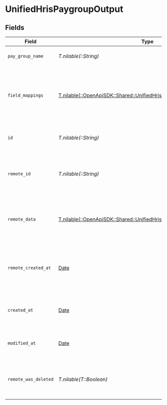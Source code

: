 # UnifiedHrisPaygroupOutput


## Fields

| Field                                                                                                                                    | Type                                                                                                                                     | Required                                                                                                                                 | Description                                                                                                                              | Example                                                                                                                                  |
| ---------------------------------------------------------------------------------------------------------------------------------------- | ---------------------------------------------------------------------------------------------------------------------------------------- | ---------------------------------------------------------------------------------------------------------------------------------------- | ---------------------------------------------------------------------------------------------------------------------------------------- | ---------------------------------------------------------------------------------------------------------------------------------------- |
| `pay_group_name`                                                                                                                         | *T.nilable(::String)*                                                                                                                    | :heavy_minus_sign:                                                                                                                       | The name of the pay group                                                                                                                | Monthly Salaried                                                                                                                         |
| `field_mappings`                                                                                                                         | [T.nilable(::OpenApiSDK::Shared::UnifiedHrisPaygroupOutputFieldMappings)](../../models/shared/unifiedhrispaygroupoutputfieldmappings.md) | :heavy_minus_sign:                                                                                                                       | The custom field mappings of the object between the remote 3rd party & Panora                                                            | {<br/>"custom_field_1": "value1",<br/>"custom_field_2": "value2"<br/>}                                                                   |
| `id`                                                                                                                                     | *T.nilable(::String)*                                                                                                                    | :heavy_minus_sign:                                                                                                                       | The UUID of the pay group record                                                                                                         | 801f9ede-c698-4e66-a7fc-48d19eebaa4f                                                                                                     |
| `remote_id`                                                                                                                              | *T.nilable(::String)*                                                                                                                    | :heavy_minus_sign:                                                                                                                       | The remote ID of the pay group in the context of the 3rd Party                                                                           | paygroup_1234                                                                                                                            |
| `remote_data`                                                                                                                            | [T.nilable(::OpenApiSDK::Shared::UnifiedHrisPaygroupOutputRemoteData)](../../models/shared/unifiedhrispaygroupoutputremotedata.md)       | :heavy_minus_sign:                                                                                                                       | The remote data of the pay group in the context of the 3rd Party                                                                         | {<br/>"raw_data": {<br/>"additional_field": "some value"<br/>}<br/>}                                                                     |
| `remote_created_at`                                                                                                                      | [Date](https://ruby-doc.org/stdlib-2.6.1/libdoc/date/rdoc/Date.html)                                                                     | :heavy_minus_sign:                                                                                                                       | The date when the pay group was created in the 3rd party system                                                                          | 2024-10-01T12:00:00Z                                                                                                                     |
| `created_at`                                                                                                                             | [Date](https://ruby-doc.org/stdlib-2.6.1/libdoc/date/rdoc/Date.html)                                                                     | :heavy_minus_sign:                                                                                                                       | The created date of the pay group record                                                                                                 | 2024-10-01T12:00:00Z                                                                                                                     |
| `modified_at`                                                                                                                            | [Date](https://ruby-doc.org/stdlib-2.6.1/libdoc/date/rdoc/Date.html)                                                                     | :heavy_minus_sign:                                                                                                                       | The last modified date of the pay group record                                                                                           | 2024-10-01T12:00:00Z                                                                                                                     |
| `remote_was_deleted`                                                                                                                     | *T.nilable(T::Boolean)*                                                                                                                  | :heavy_minus_sign:                                                                                                                       | Indicates if the pay group was deleted in the remote system                                                                              | false                                                                                                                                    |